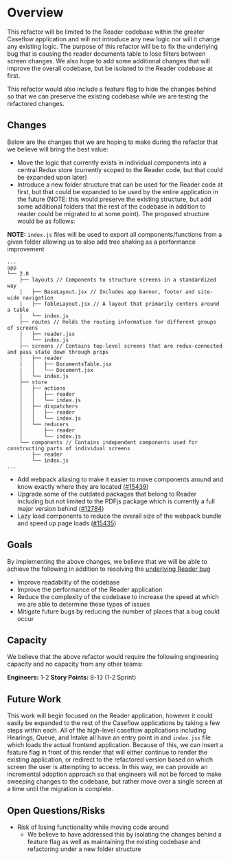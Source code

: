 # Overview

This refactor will be limited to the Reader codebase within the greater Caseflow application and will not introduce any new logic nor will it change any existing logic. The purpose of this refactor will be to fix the underlying bug that is causing the reader documents table to lose filters between screen changes. We also hope to add some additional changes that will improve the overall codebase, but be isolated to the Reader codebase at first.

This refactor would also include a feature flag to hide the changes behind so that we can preserve the existing codebase while we are testing the refactored changes.

## Changes

Below are the changes that we are hoping to make during the refactor that we believe will bring the best value:

- Move the logic that currently exists in individual components into a central Redux store (currently scoped to the Reader code, but that could be expanded upon later)
- Introduce a new folder structure that can be used for the Reader code at first, but that could be expanded to be used by the entire application in the future (NOTE: this would preserve the existing structure, but add some additional folders that the rest of the codebase in addition to reader could be migrated to at some point). The proposed structure would be as follows:

**NOTE:** `index.js` files will be used to export all components/functions from a given folder allowing us to also add tree shaking as a performance improvement
```
...
app
└── 2.0
    ├── layouts // Components to structure screens in a standardized way
    |   ├── BaseLayout.jsx // Includes app banner, footer and site-wide navigation
    |   ├── TableLayout.jsx // A layout that primarily centers around a table
    │   └── index.js
    ├── routes // Holds the routing information for different groups of screens
    |   ├── reader.jsx
    │   └── index.js
    ├── screens // Contains top-level screens that are redux-connected and pass state down through props
    │   ├── reader
    |   │   ├── DocumentsTable.jsx
    |   │   └── Document.jsx
    │   └── index.js
    ├── store
    │   ├── actions
    │   │   ├── reader
    │   │   └── index.js
    │   ├── dispatchers
    │   │   ├── reader
    │   │   └── index.js
    │   └── reducers
    │       ├── reader
    │       └── index.js
    └── components // Contains independent components used for constructing parts of individual screens
        ├── reader
        └── index.js
...
```
- Add webpack aliasing to make it easier to move components around and know exactly where they are located ([#15439](https://github.com/department-of-veterans-affairs/caseflow/issues/15439))
- Upgrade some of the outdated packages that belong to Reader including but not limited to the PDFjs package which is currently a full major version behind ([#12784](https://github.com/department-of-veterans-affairs/caseflow/issues/12784))
- Lazy load components to reduce the overall size of the webpack bundle and speed up page loads ([#15435](https://github.com/department-of-veterans-affairs/caseflow/issues/15435))

## Goals

By implementing the above changes, we believe that we will be able to achieve the following in addition to resolving the [underlying Reader bug](https://github.com/department-of-veterans-affairs/caseflow/issues/15173)

- Improve readability of the codebase
- Improve the performance of the Reader application
- Reduce the complexity of the codebase to increase the speed at which we are able to determine these types of issues
- Mitigate future bugs by reducing the number of places that a bug could occur

## Capacity

We believe that the above refactor would require the following engineering capacity and no capacity from any other teams:

**Engineers:** 1-2
**Story Points:** 8-13 (1-2 Sprint)

## Future Work

This work will begin focused on the Reader application, however it could easily be expanded to the rest of the Caseflow applications by taking a few steps within each. All of the high-level caseflow applications including Hearings, Queue, and Intake all have an entry point in and `index.jsx` file which loads the actual frontend application. Because of this, we can insert a feature flag in front of this render that will either continue to render the existing application, or redirect to the refactored version based on which screen the user is attempting to access. In this way, we can provide an incremental adoption approach so that engineers will not be forced to make sweeping changes to the codebase, but rather move over a single screen at a time until the migration is complete.

## Open Questions/Risks

- Risk of losing functionality while moving code around
  - We believe to have addressed this by isolating the changes behind a feature flag as well as maintaining the existing codebase and refactoring under a new folder structure